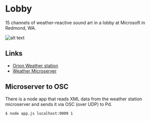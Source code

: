 # Lobby

15 channels of weather-reactive sound art in a lobby at Microsoft in Redmond, WA.

![alt text](http://columbiaweather.com/media/products/Orion/Orion2.jpg "Orion weather station")

## Links

* [Orion Weather station](http://www.columbiaweather.com/media/products/Orion/Orion%20User%20Manual.pdf)
* [Weather Microserver](http://columbiaweather.com/media/Microserver/MicroServer%20User%20Manual%20v315.pdf)

## Microserver to OSC

There is a node app that reads XML data from the weather station microserver and sends it via OSC (over UDP) to Pd.

```
$ node app.js localhost:9009 1
```
